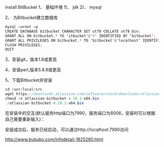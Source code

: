 install BitBucket
1、  基础环境 
1)、  jdk 
2)、  mysql 

2、 为Bitbucket建立数据库

```java
mysql –uroot –p
CREATE DATABASE bitbucket CHARACTER SET utf8 COLLATE utf8_bin;
GRANT ALL ON bitbucket.* TO 'itbucket'@'%' IDENTIFIED BY 'bitbucket';
GRANT ALL PRIVILEGES ON bitbucket.* TO 'bitbucket'@'localhost' IDENTIFIED BY 'bitbucket';
FLUSH PRIVILEGES;
QUIT
```

3、安装git，版本1.8或更高

4、安装perl,版本5.8.8或更高

5、下载Bitbucket并安装

```java
cd /usr/local/src
wget https://downloads.atlassian.com/software/stash/downloads/atlassian-bitbucket-4.10.1-x64.bin
chmod +x atlassian-bitbucket-4.10.1-x64.bin
./atlassian-bitbucket-4.10.1-x64.bin
```
在安装中的交互(默认服务http端口为7990，服务端口为8006，安装时可以根据自己需要重新输入)：

安装成功后，服务已经启动，可以通过http://localhost:7990访问

http://www.bubuko.com/infodetail-1825280.html
